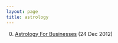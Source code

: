 ```yaml
---
layout: page
title: astrology
---
```


0. [Astrology For Businesses](/bookmark/2012/12/24/myers-briggs-astrology.html) (24 Dec 2012) 
